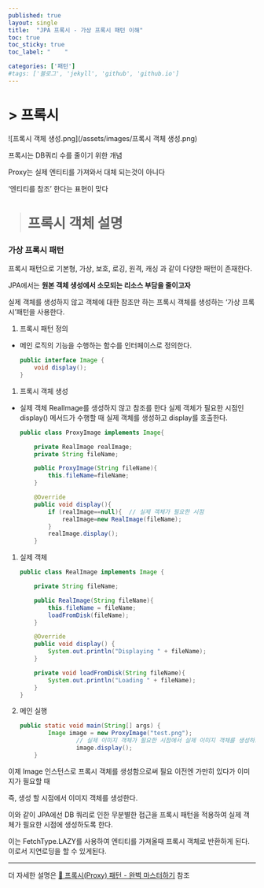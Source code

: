 ```yaml
---
published: true
layout: single
title:  "JPA 프록시 - 가상 프록시 패턴 이해"
toc: true
toc_sticky: true
toc_label: "    "

categories: ['패턴']
#tags: ['블로그', 'jekyll', 'github', 'github.io']
---
```


# > 프록시

![프록시 객체 생성.png](/assets/images/프록시 객체 생성.png) 

프록시는 DB쿼리 수를 줄이기 위한 개념

Proxy는 실제 엔티티를 가져와서 대체 되는것이 아니다

‘엔티티를 참조’ 한다는 표현이 맞다

> # 프록시 객체 설명

### 가상 프록시 패턴

프록시 패턴으로 기본형, 가상, 보호, 로깅, 원격, 캐싱 과 같이 다양한 패턴이 존재한다. 

JPA에서는  **원본 객체 생성에서 소모되는 리소스 부담을 줄이고자** 

실제 객체를 생성하지 않고 객체에 대한 참조만 하는 프록시 객체를 생성하는 ‘가상 프록시’패턴을 사용한다.

1. 프록시 패턴 정의
- 메인 로직의 기능을 수행하는 함수를 인터페이스로 정의한다.
    
    ```java
    public interface Image {
        void display();
    }
    ```
    

1. 프록시 객체 생성
- 실제 객체 RealImage를 생성하지 않고 참조를 한다 실제 객체가 필요한 시점인 display() 메서드가 수행할 때 실제 객체를 생성하고 display를 호출한다.
    
    ```java
    public class ProxyImage implements Image{
    
        private RealImage realImage;
        private String fileName;
    
        public ProxyImage(String fileName){
            this.fileName=fileName;
        }
    
        @Override
        public void display(){
            if (realImage==null){  // 실제 객체가 필요한 시점
                realImage=new RealImage(fileName);
            }
            realImage.display();
        }
    ```
    

1. 실제 객체
    
    ```java
    public class RealImage implements Image {
    
        private String fileName;
    
        public RealImage(String fileName){
            this.fileName = fileName;
            loadFromDisk(fileName);
        }
    
        @Override
        public void display() {
            System.out.println("Displaying " + fileName);
        }
    
        private void loadFromDisk(String fileName){
            System.out.println("Loading " + fileName);
        }
    }
    ```
    

1. 메인 실행
    
    ```java
    public static void main(String[] args) {
            Image image = new ProxyImage("test.png");
    				// 실제 이미지 객체가 필요한 시점에서 실제 이미지 객체를 생성하고 display() 메서드를 호출합니다.
    				image.display();
        }
    ```
    

이제 Image 인스턴스로 프록시 객체를 생성함으로써 필요 이전엔 가만히 있다가 이미지가 필요할 때 

즉, 생성 할 시점에서 이미지 객체를 생성한다.

이와 같이 JPA에선 DB 쿼리로 인한 무분별한 접근을 프록시 패턴을 적용하여 실제 객체가 필요한 시점에 생성하도록 한다.

이는 FetchType.LAZY를 사용하여 엔티티를 가져올때 프록시 객체로 반환하게 된다. 이로서 지연로딩을 할 수 있게된다.

--- 
더 자세한 설명은 [💠 프록시(Proxy) 패턴 - 완벽 마스터하기](https://inpa.tistory.com/entry/GOF-💠-프록시Proxy-패턴-제대로-배워보자) 참조


<!-- getReference 사용시 쿼리문을 사용하지않음

- 가짜 엔티티객체를 반환해줌

프록시 특징

- 실제 클래스를 상속 받아서 만들어짐
- 실제 클래스와 겉 모양이 같다
- 사용하는 입장에서 진짜 객체인지 프록시 객체인지 구분하지 않고 사용가능

프록시 객체는 호출시 진짜 객체의 메소드를 가져와서 반환해준다.

프록시 객체는 처음 사용할때 한번만 초기화

프록시 객체를 초기화 할 때, 프록시 객체가 실제 엔티티로 바뀌는 것은 아님

### 프록시를 getReference로 엔티티 매니저로 가져올 수 있지만,

실전에선 FetchType.Lazy로 구현

FetchType.LAZY 은  지연로딩 

FetchType.EAGER 은 조인하여 즉시로딩 

### 프록시와 즉시로딩 주의

- 가급적 지연 로딩만 사용(특히 실무에서)
- 즉시 로딩을 적용하면 예상하지 못한 SQL이 발생
- 즉시 로딩은 JPQL에서 N+1문제 발생
- @ManyToOne, @OneToOne 은 기본이 즉시로딩 → LAZY로 설정
- @OneToMany, @ManyTonMany는 기본이 지연로딩

### 영속성 전이: CASCADE

- 특정 엔티티를 영속 상태로 만들 때 연관된 엔티티도 함께 영속 상태로 만들고 싶을때

CASCADE 의 종류

- ALL: 모두 적용
- PERSIST: 영속
- REMOVE: 삭제
- MERGE: 병합
- REFRESH: REFRESH
- DETACH: DETACH

### 주의

단일 엔티티에 종속된 객체만 CASCADE 사용가능

parent child 라이프 사이클이 동일 할 때

소유자가 하나일 때

### 고아객체

정의: 부모 엔티티와 연관관께가 끊어진 자식 엔티티를 자동으로 삭제

orphanRemoval=true

주의

- 참조하는 곳이 하나일 때 사용해야함
- 특정 엔티티가 개인 소유 할때 사용 -->
